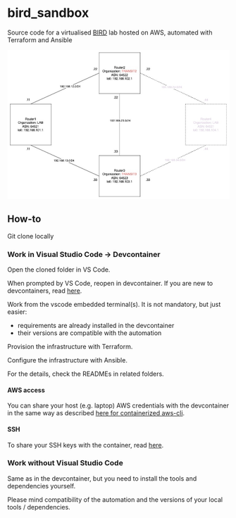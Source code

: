 # bird_sandbox
Source code for a virtualised [BIRD](https://bird.network.cz/) lab hosted on AWS, automated with Terraform and Ansible

![BIRD Sandbox](bird_sandbox.jpg)

## How-to
Git clone locally

### Work in Visual Studio Code -> Devcontainer

Open the cloned folder in VS Code.

When prompted by VS Code, reopen in devcontainer. If you are new to devcontainers, read [here](https://code.visualstudio.com/docs/remote/containers).

Work from the vscode embedded terminal(s). It is not mandatory, but just easier: 

- requirements are already installed in the devcontainer
- their versions are compatible with the automation

Provision the infrastructure with Terraform. 

Configure the infrastructure with Ansible.

For the details, check the READMEs in related folders.

#### AWS access
You can share your host (e.g. laptop) AWS credentials with the devcontainer in the same way as described [here for containerized aws-cli](https://github.com/sgrade/_Lab/blob/master/AWS/aws-cli_v2.md).

#### SSH
To share your SSH keys with the container, read [here](https://code.visualstudio.com/docs/remote/containers#_using-a-credential-helper).

### Work without Visual Studio Code

Same as in the devcontainer, but you need to install the tools and dependencies yourself. 

Please mind compatibility of the automation and the versions of your local tools / dependencies. 
